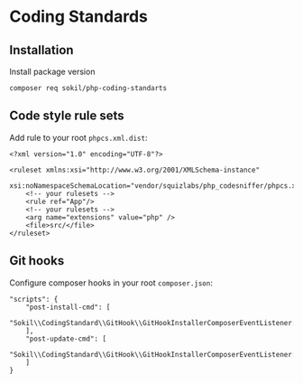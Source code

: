 # Coding Standards

## Installation

Install package version
```
composer req sokil/php-coding-standarts
```

## Code style rule sets

Add rule to your root `phpcs.xml.dist`:

```
<?xml version="1.0" encoding="UTF-8"?>

<ruleset xmlns:xsi="http://www.w3.org/2001/XMLSchema-instance"
    xsi:noNamespaceSchemaLocation="vendor/squizlabs/php_codesniffer/phpcs.xsd">
    <!-- your rulesets -->
    <rule ref="App"/>
    <!-- your rulesets -->
    <arg name="extensions" value="php" />
    <file>src/</file>
</ruleset>
```

## Git hooks

Configure composer hooks in your root `composer.json`:

```
"scripts": {
    "post-install-cmd": [
        "Sokil\\CodingStandard\\GitHook\\GitHookInstallerComposerEventListener::installGitHooks"
    ],
    "post-update-cmd": [
        "Sokil\\CodingStandard\\GitHook\\GitHookInstallerComposerEventListener::installGitHooks"
    ]
}
```



